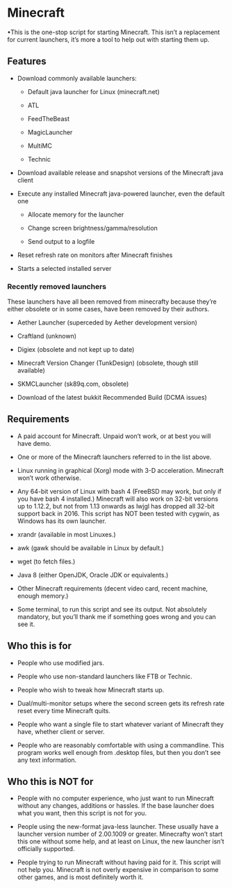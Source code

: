Minecraft
=========

•This is the one-stop script for starting Minecraft. This isn’t a replacement for current launchers, it’s more a tool to help out with starting them up.

Features
--------

-   Download commonly available launchers:

    -   Default java launcher for Linux (minecraft.net)

    -   ATL

    -   FeedTheBeast

    -   MagicLauncher

    -   MultiMC

    -   Technic

-   Download available release and snapshot versions of the Minecraft java client

-   Execute any installed Minecraft java-powered launcher, even the default one

    -   Allocate memory for the launcher

    -   Change screen brightness/gamma/resolution

    -   Send output to a logfile

-   Reset refresh rate on monitors after Minecraft finishes

-   Starts a selected installed server

### Recently removed launchers

These launchers have all been removed from minecrafty because they’re either obsolete or in some cases, have been removed by their authors.

-   Aether Launcher (superceded by Aether development version)

-   Craftland (unknown)

-   Digiex (obsolete and not kept up to date)

-   Minecraft Version Changer (TunkDesign) (obsolete, though still available)

-   SKMCLauncher (sk89q.com, obsolete)

-   Download of the latest bukkit Recommended Build (DCMA issues)

Requirements
------------

-   A paid account for Minecraft. Unpaid won’t work, or at best you will have demo.

-   One or more of the Minecraft launchers referred to in the list above.

-   Linux running in graphical (Xorg) mode with 3-D acceleration. Minecraft won’t work otherwise.

-   Any 64-bit version of Linux with bash 4 (FreeBSD may work, but only if you have bash 4 installed.) Minecraft will also work on 32-bit versions up to 1.12.2, but not from 1.13 onwards as lwjgl has dropped all 32-bit support back in 2016. This script has NOT been tested with cygwin, as Windows has its own launcher.

-   xrandr (available in most Linuxes.)

-   awk (gawk should be available in Linux by default.)

-   wget (to fetch files.)

-   Java 8 (either OpenJDK, Oracle JDK or equivalents.)

-   Other Minecraft requirements (decent video card, recent machine, enough memory.)

-   Some terminal, to run this script and see its output. Not absolutely mandatory, but you’ll thank me if something goes wrong and you can see it.

Who this is for
---------------

-   People who use modified jars.

-   People who use non-standard launchers like FTB or Technic.

-   People who wish to tweak how Minecraft starts up.

-   Dual/multi-monitor setups where the second screen gets its refresh rate reset every time Minecraft quits.

-   People who want a single file to start whatever variant of Minecraft they have, whether client or server.

-   People who are reasonably comfortable with using a commandline. This program works well enough from .desktop files, but then you don’t see any text information.

Who this is NOT for
-------------------

-   People with no computer experience, who just want to run Minecraft without any changes, additions or hassles. If the base launcher does what you want, then this script is not for you.

-   People using the new-format java-less launcher. These usually have a launcher version number of 2.00.1009 or greater. Minecrafty won’t start this one without some help, and at least on Linux, the new launcher isn’t officially supported.

-   People trying to run Minecraft without having paid for it. This script will not help you. Minecraft is not overly expensive in comparison to some other games, and is most definitely worth it.


